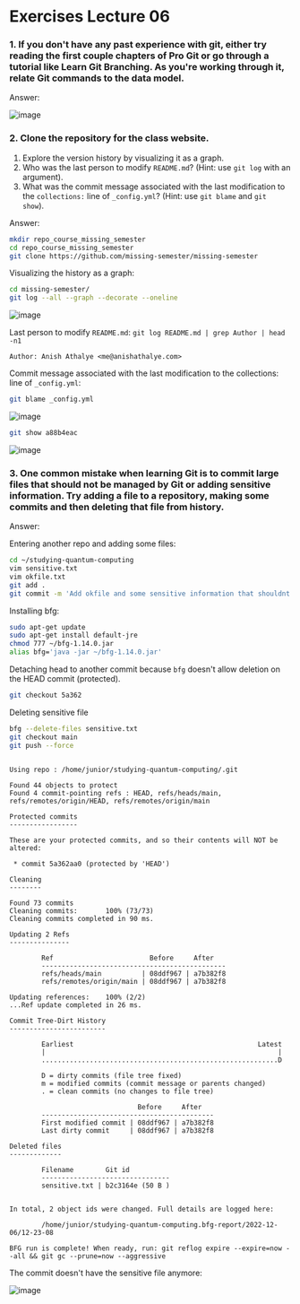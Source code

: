 # Exercises Lecture 06

### 1. If you don't have any past experience with git, either try reading the first couple chapters of Pro Git or go through a tutorial like Learn Git Branching. As you're working through it, relate Git commands to the data model.

Answer: 

![image](https://user-images.githubusercontent.com/69206952/205943532-2d645757-8ba4-40e4-b538-7cbbc882d942.png)

### 2. Clone the repository for the class website. 
  1. Explore the version history by visualizing it as a graph.
  2. Who was the last person to modify `README.md`? (Hint: use `git log` with an argument).
  3. What was the commit message associated with the last modification to the `collections:` line of `_config.yml`? (Hint: use `git blame` and `git show`).
  
Answer:

```bash
mkdir repo_course_missing_semester
cd repo_course_missing_semester
git clone https://github.com/missing-semester/missing-semester
```

Visualizing the history as a graph:

```bash
cd missing-semester/
git log --all --graph --decorate --oneline
```

![image](https://user-images.githubusercontent.com/69206952/205946840-b08eafd6-1677-4b4a-8e15-a0e484ef92ac.png)

Last person to modify `README.md`: `git log README.md | grep Author | head -n1`

```
Author: Anish Athalye <me@anishathalye.com>
```

Commit message associated with the last modification to the collections: line of `_config.yml`:

```bash
git blame _config.yml
```

![image](https://user-images.githubusercontent.com/69206952/205947956-64a31f96-c676-4451-99c5-61ab9a102a28.png)

```bash
git show a88b4eac
```

![image](https://user-images.githubusercontent.com/69206952/205948222-7e9fedcf-acc3-4e09-9a5a-eecfb9338aa7.png)

### 3. One common mistake when learning Git is to commit large files that should not be managed by Git or adding sensitive information. Try adding a file to a repository, making some commits and then deleting that file from history.

Answer:

Entering another repo and adding some files:

```bash
cd ~/studying-quantum-computing
vim sensitive.txt
vim okfile.txt
git add .
git commit -m 'Add okfile and some sensitive information that shouldnt be commited'
```

Installing bfg:

```bash
sudo apt-get update
sudo apt-get install default-jre
chmod 777 ~/bfg-1.14.0.jar
alias bfg='java -jar ~/bfg-1.14.0.jar'
```

Detaching head to another commit because `bfg` doesn't allow deletion on the HEAD commit (protected).

```bash
git checkout 5a362
```

Deleting sensitive file

```bash
bfg --delete-files sensitive.txt
git checkout main
git push --force
```

```

Using repo : /home/junior/studying-quantum-computing/.git

Found 44 objects to protect
Found 4 commit-pointing refs : HEAD, refs/heads/main, refs/remotes/origin/HEAD, refs/remotes/origin/main

Protected commits
-----------------

These are your protected commits, and so their contents will NOT be altered:

 * commit 5a362aa0 (protected by 'HEAD')

Cleaning
--------

Found 73 commits
Cleaning commits:       100% (73/73)
Cleaning commits completed in 90 ms.

Updating 2 Refs
---------------

        Ref                        Before     After
        ----------------------------------------------
        refs/heads/main          | 08ddf967 | a7b382f8
        refs/remotes/origin/main | 08ddf967 | a7b382f8

Updating references:    100% (2/2)
...Ref update completed in 26 ms.

Commit Tree-Dirt History
------------------------

        Earliest                                              Latest
        |                                                          |
        ...........................................................D

        D = dirty commits (file tree fixed)
        m = modified commits (commit message or parents changed)
        . = clean commits (no changes to file tree)

                                Before     After
        -------------------------------------------
        First modified commit | 08ddf967 | a7b382f8
        Last dirty commit     | 08ddf967 | a7b382f8

Deleted files
-------------

        Filename        Git id
        --------------------------------
        sensitive.txt | b2c3164e (50 B )


In total, 2 object ids were changed. Full details are logged here:

        /home/junior/studying-quantum-computing.bfg-report/2022-12-06/12-23-08

BFG run is complete! When ready, run: git reflog expire --expire=now --all && git gc --prune=now --aggressive
```

The commit doesn't have the sensitive file anymore:

![image](https://user-images.githubusercontent.com/69206952/205954423-f83c9349-7493-4413-b072-cdac669cfae3.png)
